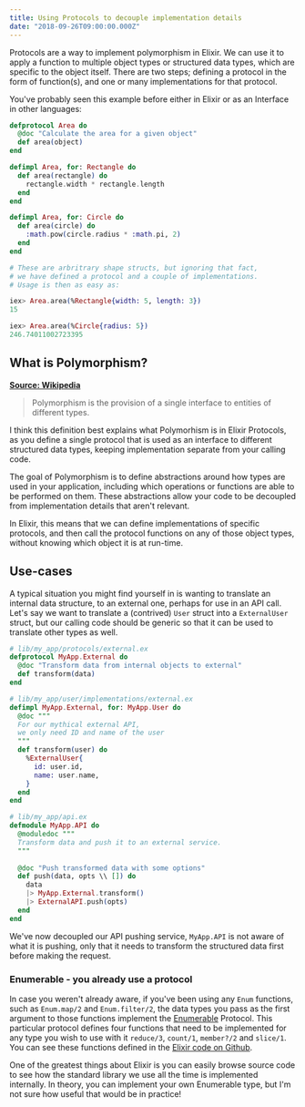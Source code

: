 ```yaml
---
title: Using Protocols to decouple implementation details
date: "2018-09-26T09:00:00.000Z"
---
```


Protocols are a way to implement polymorphism in Elixir. We can use it to apply a function to multiple object types or structured data types, which are specific to the object itself. There are two steps; defining a protocol in the form of function(s), and one or many implementations for that protocol.

You've probably seen this example before either in Elixir or as an Interface in other languages:
```elixir
defprotocol Area do
  @doc "Calculate the area for a given object"
  def area(object)
end

defimpl Area, for: Rectangle do
  def area(rectangle) do
    rectangle.width * rectangle.length
  end
end

defimpl Area, for: Circle do
  def area(circle) do
    :math.pow(circle.radius * :math.pi, 2)
  end
end

# These are arbritrary shape structs, but ignoring that fact, 
# we have defined a protocol and a couple of implementations. 
# Usage is then as easy as:

iex> Area.area(%Rectangle{width: 5, length: 3})
15

iex> Area.area(%Circle{radius: 5})
246.74011002723395
```

## What is Polymorphism?
__[Source: Wikipedia](https://en.wikipedia.org/wiki/Polymorphism_(computer_science))__
> Polymorphism is the provision of a single interface to entities of different types.

I think this definition best explains what Polymorhism is in Elixir Protocols, as you define a single protocol that is used as an interface to different structured data types, keeping implementation separate from your calling code.

The goal of Polymorphism is to define abstractions around how types are used in your application, including which operations or functions are able to be performed on them. These abstractions allow your code to be decoupled from implementation details that aren't relevant. 

In Elixir, this means that we can define implementations of specific protocols, and then call the protocol functions on any of those object types, without knowing which object it is at run-time.

## Use-cases
A typical situation you might find yourself in is wanting to translate an internal data structure, to an external one, perhaps for use in an API call.
Let's say we want to translate a (contrived) `User` struct into a `ExternalUser` struct, but our calling code should be generic so that it can be used to translate other types as well.

```elixir
# lib/my_app/protocols/external.ex
defprotocol MyApp.External do
  @doc "Transform data from internal objects to external"
  def transform(data)
end

# lib/my_app/user/implementations/external.ex
defimpl MyApp.External, for: MyApp.User do
  @doc """
  For our mythical external API, 
  we only need ID and name of the user
  """
  def transform(user) do
    %ExternalUser{
      id: user.id,
      name: user.name,
    }
  end
end

# lib/my_app/api.ex
defmodule MyApp.API do
  @moduledoc """
  Transform data and push it to an external service.
  """
  
  @doc "Push transformed data with some options"
  def push(data, opts \\ []) do
    data
    |> MyApp.External.transform()
    |> ExternalAPI.push(opts)
  end
end
```
We've now decoupled our API pushing service, `MyApp.API` is not aware of what it is pushing, only that it needs to transform the structured data first before making the request.

###  Enumerable - you already use a protocol
In case you weren't already aware, if you've been using any `Enum` functions, such as `Enum.map/2` and `Enum.filter/2`, the data types you pass as the first argument to those functions implement the [Enumerable](https://hexdocs.pm/elixir/Enumerable.html) Protocol. This particular protocol defines four functions that need to be implemented for any type you wish to use with it `reduce/3`, `count/1`, `member?/2` and `slice/1`. You can see these functions defined in the [Elixir code on Github](https://github.com/elixir-lang/elixir/blob/v1.7.3/lib/elixir/lib/enum.ex#L1).

One of the greatest things about Elixir is you can easily browse source code to see how the standard library we use all the time is implemented internally. In theory, you can implement your own Enumerable type, but I'm not sure how useful that would be in practice!